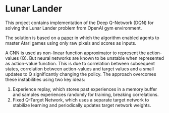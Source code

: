 # Lunar Lander 

This project contains implementation of the Deep Q-Network (DQN) for solving the Lunar Lander problem from OpenAI gym environment.


The solution is based on a [paper](chrome-extension://efaidnbmnnnibpcajpcglclefindmkaj/https://storage.googleapis.com/deepmind-media/dqn/DQNNaturePaper.pdf) in which the algorithm enabled agents to master Atari games using only raw pixels and scores as inputs. 

A CNN is used as non-linear function approximator to represent the action-values (Q). But neural networks are known to be unstable when represented as action-value function. This is due to correlation between subsequent states, correlation between action-values and target values and a small updates to Q significantly changing the policy. 
The approach overcomes these instabilities using two key ideas:
1. Experience replay, which stores past experiences in a memory buffer and samples experiences randomly for training, breaking correlations.
2. Fixed Q-Target Network, which uses a separate target network to stabilize learning and periodically updates target network weights.